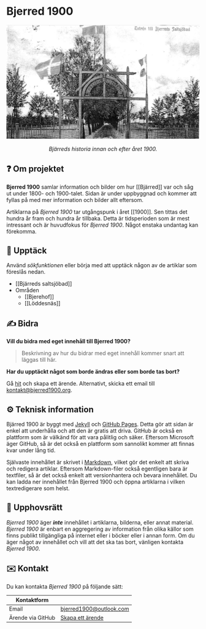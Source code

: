 # Bjerred 1900

![Logo](assets/Bjärreds_saltsjöbad_005.png)

<!-- markdownlint-disable MD033 -->
<div align="center">
<i>
Bjärreds historia innan och efter året 1900.
</i>
</div>

## ❓ Om projektet

**Bjerred 1900** samlar information och bilder om hur [[Bjärred]] var och såg ut under 1800- och 1900-talet. Sidan är under uppbyggnad och kommer att fyllas på med mer information och bilder allt eftersom.

Artiklarna på *Bjerred 1900* tar utgångspunk i året [[1900]]. Sen tittas det hundra år fram och hundra år tillbaka. Detta är tidsperioden som är mest intressant och är huvudfokus för *Bjerred 1900*. Något enstaka undantag kan förekomma.

## 🔎 Upptäck

Använd *sökfunktionen* eller börja med att upptäck någon av de artiklar som föreslås nedan.

- [[Bjärreds saltsjöbad]]
- Områden
  - [[Bjerehof]]
  - [[Löddesnäs]]

## ✍️ Bidra

**Vill du bidra med eget innehåll till Bjerred 1900?**

> Beskrivning av hur du bidrar med eget innehåll kommer snart att läggas till här.

**Har du upptäckt något som borde ändras eller som borde tas bort?**

Gå [hit](https://github.com/bjerred1900/bjerred1900.github.io/issues/new) och skapa ett ärende. Alternativt, skicka ett email till <kontakt@bjerred1900.org>.

## ⚙️ Teknisk information

Bjärred 1900 är byggt med [Jekyll](https://jekyllrb.com/) och [GitHub Pages](https://pages.github.com/). Detta gör att sidan är enkel att underhålla och att den är gratis att driva. GitHub är också en plattform som är välkänd för att vara pålitlig och säker. Eftersom Microsoft äger GitHub, så är det också en plattform som sannolikt kommer att finnas kvar under lång tid.

Självaste innehållet är skrivet i [Markdown](https://daringfireball.net/projects/markdown/), vilket gör det enkelt att skriva och redigera artiklar. Eftersom Markdown-filer också egentligen bara är textfiler, så är det också enkelt att versionhantera och bevara innehållet. Du kan ladda ner innehållet från Bjerred 1900 och öppna artiklarna i vilken textredigerare som helst.

## 🪪 Upphovsrätt

*Bjerred 1900* äger ***inte*** innehållet i artiklarna, bilderna, eller annat material. *Bjerred 1900* är enbart en aggregering av information från olika källor som finns publikt tillgängliga på internet eller i böcker eller i annan form. Om du äger något av innehållet och vill att det ska tas bort, vänligen kontakta *Bjerred 1900*.

## ✉️ Kontakt

Du kan kontakta *Bjerred 1900* på följande sätt:

| Kontaktform | |
| --- | --- |
| Email | <bjerred1900@outlook.com> |
| Ärende via GitHub | [Skapa ett ärende](https://github.com/bjerred1900/bjerred1900.github.io/issues/new) |
